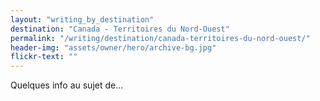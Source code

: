 ```yaml
---
layout: "writing_by_destination"
destination: "Canada - Territoires du Nord-Ouest"
permalink: "/writing/destination/canada-territoires-du-nord-ouest/"
header-img: "assets/owner/hero/archive-bg.jpg"
flickr-text: ""
---
```


Quelques info au sujet de...